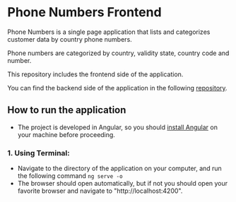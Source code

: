 # Phone Numbers Frontend

Phone Numbers is a single page application that lists and categorizes customer data by country phone numbers.

Phone numbers are categorized by country, validity state, country code and number.

This repository includes the frontend side of the application.

You can find the backend side of the application in the
following [repository](https://github.com/imarco20/phone-numbers).

## How to run the application

- The project is developed in Angular, so you should [install Angular](https://angular.io/guide/setup-local) on your
  machine before proceeding.

### 1. Using Terminal:

- Navigate to the directory of the application on your computer, and run the following command
  ```ng serve -o```
- The browser should open automatically, but if not you should open your favorite browser and navigate
  to "http://localhost:4200".

